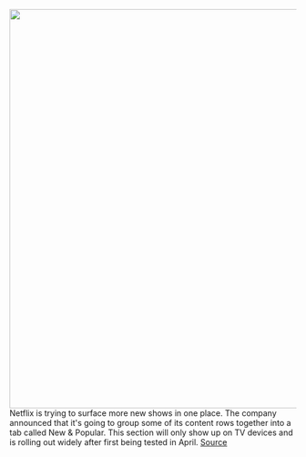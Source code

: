 <img src='https://cdn.vox-cdn.com/thumbor/Kb_9Rwyafvmni-sKrVxeBQMnKrU=/0x0:1280x720/1200x800/filters:focal(538x258:742x462)/cdn.vox-cdn.com/uploads/chorus_image/image/67584846/en_US___App_Menu__New___Popular___1_.0.png' width='700px' /><br/>
Netflix is trying to surface more new shows in one place. The company announced that it's going to group some of its content rows together into a tab called New & Popular. This section will only show up on TV devices and is rolling out widely after first being tested in April.
<a href='https://www.theverge.com/2020/10/5/21502772/netflix-new-popular-row-tab-tv-update'> Source <a/>